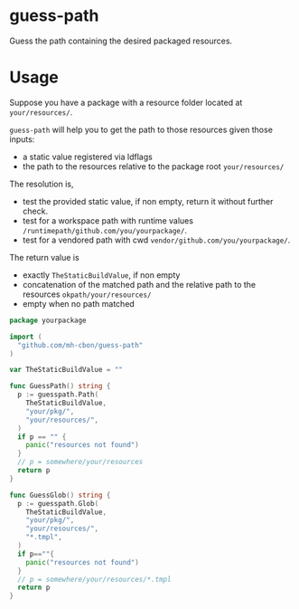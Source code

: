 # guess-path

Guess the path containing the desired packaged resources.

# Usage

Suppose you have a package with a resource folder located at `your/resources/`.

`guess-path` will help you to get the path to those resources given those inputs:

- a static value registered via ldflags
- the path to the resources relative to the package root `your/resources/`

The resolution is,
- test the provided static value, if non empty, return it without further check.
- test for a workspace path with runtime values `/runtimepath/github.com/you/yourpackage/`.
- test for a vendored path with cwd `vendor/github.com/you/yourpackage/`.

The return value is
- exactly `TheStaticBuildValue`, if non empty
- concatenation of the matched path and the relative path to the resources `okpath/your/resources/`
- empty when no path matched

```go
package yourpackage

import (
  "github.com/mh-cbon/guess-path"
)

var TheStaticBuildValue = ""

func GuessPath() string {
  p := guesspath.Path(
    TheStaticBuildValue,
    "your/pkg/",
    "your/resources/",
  )
  if p == "" {
  	panic("resources not found")
  }
  // p = somewhere/your/resources
  return p
}

func GuessGlob() string {
  p := guesspath.Glob(
    TheStaticBuildValue,
    "your/pkg/",
    "your/resources/",
    "*.tmpl",
  )
  if p==""{
  	panic("resources not found")
  }
  // p = somewhere/your/resources/*.tmpl
  return p
}
```
